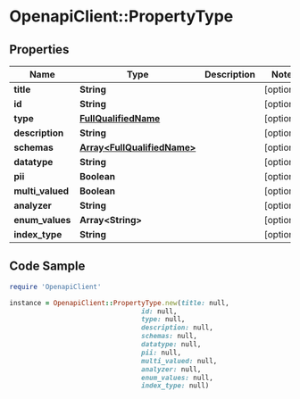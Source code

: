 # OpenapiClient::PropertyType

## Properties

Name | Type | Description | Notes
------------ | ------------- | ------------- | -------------
**title** | **String** |  | [optional] 
**id** | **String** |  | [optional] 
**type** | [**FullQualifiedName**](FullQualifiedName.md) |  | [optional] 
**description** | **String** |  | [optional] 
**schemas** | [**Array&lt;FullQualifiedName&gt;**](FullQualifiedName.md) |  | [optional] 
**datatype** | **String** |  | [optional] 
**pii** | **Boolean** |  | [optional] 
**multi_valued** | **Boolean** |  | [optional] 
**analyzer** | **String** |  | [optional] 
**enum_values** | **Array&lt;String&gt;** |  | [optional] 
**index_type** | **String** |  | [optional] 

## Code Sample

```ruby
require 'OpenapiClient'

instance = OpenapiClient::PropertyType.new(title: null,
                                 id: null,
                                 type: null,
                                 description: null,
                                 schemas: null,
                                 datatype: null,
                                 pii: null,
                                 multi_valued: null,
                                 analyzer: null,
                                 enum_values: null,
                                 index_type: null)
```


